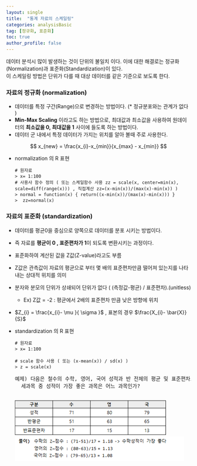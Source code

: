 ```yaml
---
layout: single
title:  "통계 자료의 스케일링"
categories: analysisBasic
tag: [정규화, 표준화]
toc: true
author_profile: false
---
```


데이터 분석시 많이 발생하는 것이 단위의 불일치 이다. 이에 대한 해결로는 정규화(Normalization)과 표준화(Standardization)이 있다.<br>이 스케일링 방법은 단위가 다를 때 대상 데이터를 같은 기준으로 보도록 한다.

###  자료의 정규화 (normalization)

* 데이터를 특정 구간(Range)으로 변경하는 방법이다. (* 정규분포와는 관계가 없다 )
* **Min-Max Scaling** 이라고도 하는 방법으로, 최대값과 최소값을 사용하여 원데이터의 **최소값을 0, 최대값을 1** 사이에 들도록 하는 방법이다.
* 데이터 군 내에서 특정 데이터가 가지는 위치를 알아 볼때 주로 사용한다.
  
$$ x_{new} = \frac{x_{i}-x_{min}}{x_{max} - x_{min}} $$

* normalization 의 R 표현
  
  ``` {r}
  # 원자료
  > x= 1:100
  # 사용사 함수 정의 ( 또는 스케일함수 사용 zz = scale(x, center=min(x), scale=diff(range(x))) , 직접계산 zz=(x-min(x))/(max(x)-min(x)) )
  > normal = function(x) { return((x-min(x))/(max(x)-min(x))) }
  >  zz=normal(x)
  ```

###  자료의 표준화 (standardization)

* 데이터를 평균0을 중심으로 양쪽으로 데이터를 분포 시키는 방법이다.
* 즉 자료를 **평균이 0 , 표준편차가 1**이 되도록 변환시키는 과정이다.
* 표준화하여 계산된 값을 Z값(Z-value)라고도 부름
* Z값은 관측값이 자료의 평균으로 부터 몇 배의 표준편차만큼 떨어져 있는지를 나타내는 상대적 위치를 의미
* 분자와 분모의 단위가 상쇄되어 단위가 없다 ( (측정값-평균) / 표준편차).(unitless)
  * Ex) Z값 = -2 : 평균에서 2배의 표준편차 만큼 낮은 방향에 위치
* $Z_{i} = \frac{x_{i}- \mu }{ \sigma }$ , 표본의 경우 $\frac{X_{i}- \bar{X}}{S}$

* standardization 의 R 표현 
  
  ``` {r}
  # 원자료
  > x= 1:100

  # scale 함수 사용 ( 또는 (x-mean(x)) / sd(x) )
  > z = scale(x)
  ```

    <pre>예제) 다음은 철수의 수학, 영어, 국어 성적과 반 전체의 평균 및 표준편차표이다. 
    세과목 중 성적이 가장 좋은 과목은 어느 과목인가?
    </pre>

    <img src="../../images/2022-03-16-data-scale/pic-1.png" />

    <img src="../../images/2022-03-16-data-scale/pic-2.png" />
